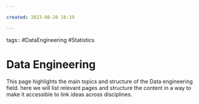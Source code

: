 ```yaml
---

created: 2023-08-26 16:19

---
```

tags:: #DataEngineering #Statistics

# Data Engineering

This page highlights the main topics and structure of the Data engineering field. here we will list relevant pages and structure the content in a way to make it accessible to link ideas across disciplines. 